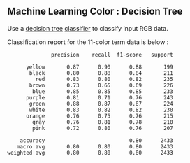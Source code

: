 
## Machine Learning Color : Decision Tree

Use a [decision tree](https://scikit-learn.org/stable/modules/tree.html) [classifier](https://scikit-learn.org/dev/modules/generated/sklearn.tree.DecisionTreeClassifier.html) to classify input RGB data.

Classification report for the 11-color term data is below :

```
              precision    recall  f1-score   support

      yellow       0.87      0.90      0.88       199
       black       0.80      0.88      0.84       211
         red       0.83      0.80      0.82       235
       brown       0.73      0.65      0.69       226
        blue       0.85      0.85      0.85       233
      purple       0.81      0.71      0.76       243
       green       0.88      0.87      0.87       224
       white       0.83      0.82      0.82       230
      orange       0.76      0.75      0.76       215
        gray       0.76      0.81      0.78       210
        pink       0.72      0.80      0.76       207

    accuracy                           0.80      2433
   macro avg       0.80      0.80      0.80      2433
weighted avg       0.80      0.80      0.80      2433
```
